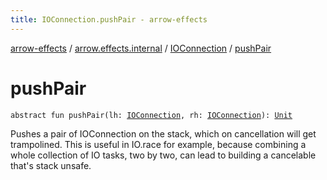 ```yaml
---
title: IOConnection.pushPair - arrow-effects
---
```


[arrow-effects](../../index.html) / [arrow.effects.internal](../index.html) / [IOConnection](index.html) / [pushPair](./push-pair.html)

# pushPair

`abstract fun pushPair(lh: `[`IOConnection`](index.html)`, rh: `[`IOConnection`](index.html)`): `[`Unit`](https://kotlinlang.org/api/latest/jvm/stdlib/kotlin/-unit/index.html)

Pushes a pair of IOConnection on the stack, which on cancellation will get trampolined. This is useful in
IO.race for example, because combining a whole collection of IO tasks, two by two, can lead to building a
cancelable that's stack unsafe.

